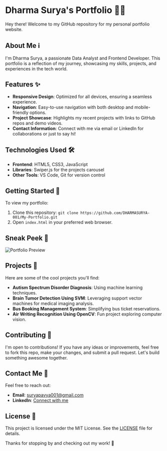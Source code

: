 # Dharma Surya's Portfolio 👨‍💻

Hey there! Welcome to my GitHub repository for my personal portfolio website.

## About Me ℹ️
I'm Dharma Surya, a passionate Data Analyst and Frontend Developer. This portfolio is a reflection of my journey, showcasing my skills, projects, and experiences in the tech world.

## Features ✨
- **Responsive Design**: Optimized for all devices, ensuring a seamless experience.
- **Navigation**: Easy-to-use navigation with both desktop and mobile-friendly options.
- **Project Showcase**: Highlights my recent projects with links to GitHub repos and demo videos.
- **Contact Information**: Connect with me via email or LinkedIn for collaborations or just to say hi!

## Technologies Used 🛠️
- **Frontend**: HTML5, CSS3, JavaScript
- **Libraries**: Swiper.js for the projects carousel
- **Other Tools**: VS Code, Git for version control

## Getting Started 🚀
To view my portfolio:
1. Clone this repository: `git clone https://github.com/DHARMASURYA-001/My-Portfolio.git`
2. Open `index.html` in your preferred web browser.

## Sneak Peek 📸
![Portfolio Preview](https://dharmasurya.netlify.app/)

## Projects 📂
Here are some of the cool projects you'll find:
- **Autism Spectrum Disorder Diagnosis**: Using machine learning techniques.
- **Brain Tumor Detection Using SVM**: Leveraging support vector machines for medical imaging analysis.
- **Bus Booking Management System**: Simplifying bus ticket reservations.
- **Air Writing Recognition Using OpenCV**: Fun project exploring computer vision.

## Contributing 🤝
I'm open to contributions! If you have any ideas or improvements, feel free to fork this repo, make your changes, and submit a pull request. Let's build something awesome together.

## Contact Me 📲
Feel free to reach out:
- **Email**: [suryapavya001@gmail.com](mailto:suryapavya001@gmail.com)
- **LinkedIn**: [Connect with me](https://linkedin.com/in/dharma-surya-r)

## License 📝
This project is licensed under the MIT License. See the [LICENSE](./LICENSE) file for details.

Thanks for stopping by and checking out my work! 🌟

